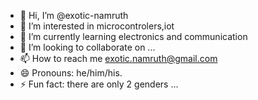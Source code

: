 - 👋 Hi, I’m @exotic-namruth
- 👀 I’m interested in microcontrolers,iot 
- 🌱 I’m currently learning electronics and communication
- 💞️ I’m looking to collaborate on ...
- 📫 How to reach me exotic.namruth@gmail.com
- 😄 Pronouns: he/him/his.
- ⚡ Fun fact: there are only 2 genders  ...

<!---
exotic-namruth/exotic-namruth is a ✨ special ✨ repository because its `README.md` (this file) appears on your GitHub profile.
You can click the Preview link to take a look at your changes.
--->
